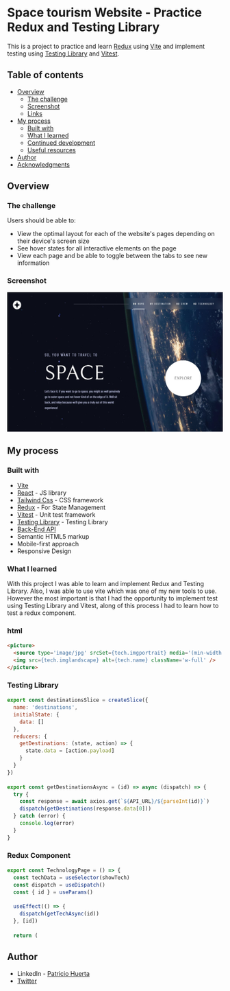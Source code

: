 # Space tourism Website - Practice Redux and Testing Library

This is a project to practice and learn [Redux](https://redux.js.org/) using [Vite](https://vitejs.dev/) and implement testing using [Testing Library](https://testing-library.com/) and [Vitest](https://vitest.dev/). 

## Table of contents

- [Overview](#overview)
  - [The challenge](#the-challenge)
  - [Screenshot](#screenshot)
  - [Links](#links)
- [My process](#my-process)
  - [Built with](#built-with)
  - [What I learned](#what-i-learned)
  - [Continued development](#continued-development)
  - [Useful resources](#useful-resources)
- [Author](#author)
- [Acknowledgments](#acknowledgments)

## Overview

### The challenge

Users should be able to:

- View the optimal layout for each of the website's pages depending on their device's screen size
- See hover states for all interactive elements on the page
- View each page and be able to toggle between the tabs to see new information

### Screenshot

![](./Screenshot.jpg)


## My process

### Built with

- [Vite](https://vitejs.dev/)
- [React](https://reactjs.org/) - JS library
- [Tailwind Css](https://tailwindcss.com/) - CSS framework
- [Redux](https://redux.js.org/) - For State Management
- [Vitest](https://vitest.dev/) - Unit test framework 
- [Testing Library](https://testing-library.com/) - Testing Library 
- [Back-End API](https://github.com/HpatricioH/space-tourism-back-end)
- Semantic HTML5 markup
- Mobile-first approach
- Responsive Design 


### What I learned

With this project I was able to learn and implement Redux and Testing Library. Also, I was able to use vite which was one of my new tools to use. However the most important is that I had the opportunity to implement test using Testing Library and Vitest, along of this process I had to learn how to test a redux component. 

### html

```html
<picture>
  <source type='image/jpg' srcSet={tech.imgportrait} media='(min-width: 1024px)' />
  <img src={tech.imglandscape} alt={tech.name} className='w-full' />
</picture>
```
### Testing Library
``` js - Testing Library 
export const destinationsSlice = createSlice({
  name: 'destinations',
  initialState: {
    data: []
  },
  reducers: {
    getDestinations: (state, action) => {
      state.data = [action.payload]
    }
  }
})
  
export const getDestinationsAsync = (id) => async (dispatch) => {
  try {
    const response = await axios.get(`${API_URL}/${parseInt(id)}`)
    dispatch(getDestinations(response.data[0]))
  } catch (error) {
    console.log(error)
  }
}
```
### Redux Component 
``` js
export const TechnologyPage = () => {
  const techData = useSelector(showTech)
  const dispatch = useDispatch()
  const { id } = useParams()

  useEffect(() => {
    dispatch(getTechAsync(id))
  }, [id])

  return (

```

## Author

- LinkedIn - [Patricio Huerta](https://linkedin.com/in/patricio-huerta)
- [Twitter](https://twitter.com/pato_huerta)


